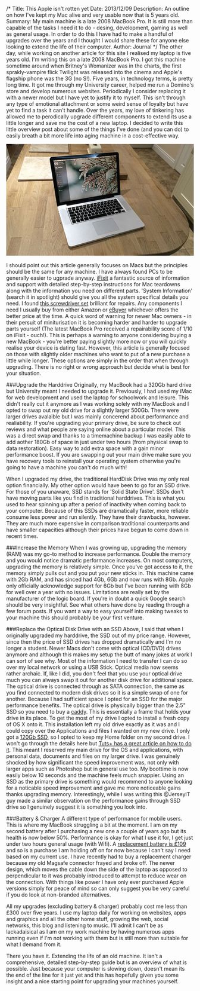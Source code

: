 /*
Title: This Apple isn't rotten yet
Date: 2013/12/09
Description: An outline on how I've kept my Mac alive and very usable now that is 5 years old.
Summary: My main machine is a late 2008 MacBook Pro. It is still more than capable of the tasks I need it to do - desing, development, gaming as well as general usage. In order to do this I have had to make a handful of upgrades over the years and I thought I would share these for anyone else looking to extend the life of their computer.
Author: Journal
*/
The other day, while working on another article for this site I realised my laptop is five years old. I'm writing this on a late 2008 MacBook Pro. I got this machine sometime around when Britney's Womanizer was in the charts, the first sprakly-vampire flick Twilight was released into the cinema and Apple's flagship phone was the 3G (no S!). Five years, in technology terms, is pretty long time. It got me through my University career, helped me run a Domino's store and develop numerous websites. Periodically I consider replacing it with a newer model but I have yet to justify it to myself. This isn't through any type of emotional attachment or some weird sense of loyalty but have yet to find a task it can't handle. Over the years, my love of tinkering has allowed me to perodically upgrade different components to extend its use a little longer and save me the cost of a new laptop. I decided to write this little overview post about some of the things I've done (and you can do) to easily breath a bit more life into aging machine in a cost-effective way.

![Upgrading my late 2008 MacBook Pro](/img/07-macbook-pro.jpg)

I should point out this article generally focuses on Macs but the principles should be the same for any machine. I have always found PCs to be generally easier to ugprade anyway. [iFixit](http://www.ifixit.com/Device/Mac) a fantastic source of information and support with detailed step-by-step instructions for Mac teardowns along with the information you need on different parts. 'System Information' (search it in spotlight) should give you all the system specifical details you need. I found [this screwdriver set](http://www.amazon.co.uk/dp/B006X3ZVU2) brilliant for repairs. Any components I need I usually buy from either Amazon or [eBuyer](http://ebuyer.com) whichever offers the better price at the time. A quick word of warning for newer Mac owners - in their persuit of miniturisation it is becoming harder and harder to upgrade parts yourself (The latest MacBook Pro received a repairability score of 1/10 on iFixit - ouch!). This is perhaps a warning to anyone considering buying a new MacBook - you're better paying slightly more now or you will quickly realise your device is dating fast. However, this article is generally focused on those with slightly older machines who want to put of a new purchase a little while longer. These options are simply in the order that when through upgrading. There is no right or wrong approach but decide what is best for your situation.

###Upgrade the Harddrive
Originally, my MacBook had a 320Gb hard drive but University meant I needed to upgrade it. Previously, I had used my iMac for web development and used the laptop for schoolwork and leisure. This didn't really cut it anymore as I was working solely with my MacBook and I opted to swap out my old drive for a slightly larger 500Gb. There were larger drives avalaible but I was mainly concerend about performance and realiability. If you're upgrading your primary drive, be sure to check out reviews and what people are saying online about a particular model. This was a direct swap and thanks to a timemachine backup I was easily able to add aother 180Gb of space in just under two hours (from physical swap to data restoration). Easy way to add extra space with a gain minor performance boost. If you are swapping out your main drive make sure you have recovery tools to reinstall your operating system otherwise you're going to have a machine you can't do much with!

When I upgraded my drive, the traditional HardDisk Drive was my only real option financially. My other option would have been to go for an SSD drive. For those of you unaware, SSD stands for 'Solid State Drive'. SSDs don't have moving parts like you find in traditional harddrives. This is what you used to hear spinning up after a period of inactivity when coming back to your computer. Because of this SSDs are dramatically faster, more reliable consume less power and run silently. They have their drawbacks, however. They are much more expensive in comparison traditional counterparts and have smaller capacities although their prices have begun to come down in recent times.

###Increase the Memory
When I was growing up, upgrading the memory (RAM) was my go-to method to increase performance. Double the memory and you would notice dramatic performance increases. On most computers, upgrading the memory is relatively simple. Once you've got access to it, the memory simply pulls out and you put your new sticks in. This machine came with 2Gb RAM, and has sinced had 4Gb, 6Gb and now runs with 8Gb. Apple only officially acknowledge support for 6Gb but I've been running with 8Gb for well over a year with no issues. Limitations are really set by the manufacturer of the logic board. If you're in doubt a quick Google search should be very insightful. See what others have done by reading through a few forum posts. If you want a way to easy yourself into making tweaks to your machine this should probably be your first venture.

###Replace the Optical Disk Drive with an SSD
Above, I said that when I originally upgraded my harddrive, the SSD out of my price range. However, since then the price of SSD drives has dropped dramatically and I'm no longer a student. Newer Macs don't come with optical (CD/DVD) drives anymore and although this makes my setup the butt of many jokes at work I can sort of see why. Most of the information I need to transfer I can do so over my local network or using a USB Stick. Optical media now seems rather archaic. If, like I did, you don't feel that you use your optical drive much you can always swap it out for another disk drive for additional space. The optical drive is connected through as SATA connection, the same as you find connected to modern disk drives so it is a simple swap of one for another. Because I had sufficient space I opted for an SSD for the major performance benefits. The optical drive is physically bigger than the 2.5" SSD so you need to buy a [caddy](http://www.amazon.co.uk/dp/B008DCMRNA). This is essentially a frame that holds your drive in its place. To get the most of my drive I opted to install a fresh copy of OS X onto it. This installation left my old drive exactly as it was and I could copy over the Applications and files I wanted on my new drive. I only got a [120Gb SSD](http://www.amazon.co.uk/dp/B0093HMKVI), so I opted to keep my Home folder on my second drive. I won't go through the details here but [Tuts+ has a great article on how to do it](http://computers.tutsplus.com/tutorials/relocate-your-home-folder-to-another-drive-or-volume--mac-48822). This meant I reserved my main drive for the OS and applications, with personal data, documents and files on my larger drive. I was genuinely shocked by how significant the speed improvement was, not only with larger apps such as Photoshop but in general use too. My boottime is now easily below 10 seconds and the machine feels much snappier. Using an SSD as the primary drive is something would recommend to anyone looking for a noticable speed improvement and gave me more noticeable gains thanks upgrading memory. Interestingly, while I was writing this @JerseyIT guy made a similar observation on the performance gains through SSD drive so I genuinely suggest it is something you look into.

###Battery & Charger
A different type of performance for mobile users. This is where my MacBook struggling a bit at the moment. I am on my second battery after I purchasing a new one a couple of years ago but its health is now below 50%. Performance is okay for what I use it for, I get just under two hours general usage (with Wifi). A [replacement battery is £109](http://store.apple.com/uk/product/MB772G/A/rechargeable-battery-15-inch-macbook-pro-aluminium) and so is a purchase I am holding off on for now because I can't say I need based on my current use. I have recently had to buy a replacement charger because my old Magsafe connector frayed and broke off. The newer design, which moves the cable down the side of the laptop as opposed to perpendicular to it was probably introduced to attempt to reduce wear on the connection. With things like power I have only ever purchased Apple versions simply for peace of mind so can only suggest you be very careful if you do look at non-branded alternatives.

All my upgrades (excluding battery & charger) probably cost me less than £300 over five years. I use my laptop daily for working on websites, apps and graphics and all the other home stuff, growing the web, social networks, this blog and listening to music. I'll admit I can't be as lackadaisical as I am on my work machine by having numerous apps running even if I'm not working with them but is still more than suitable for what I demand from it.

There you have it. Extending the life of an old machine. It isn't a comprehensive, detailed step-by-step guide but is an overview of what is possible.  Just because your computer is slowing down, doesn't mean its the end of the line for it just yet and this has hopefully given you some insight and a nice starting point for upgrading your machines yourself.